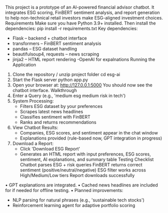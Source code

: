 This project is a prototype of an AI-powered financial advisor chatbot. It integrates ESG scoring, FinBERT sentiment analysis, and report generation to help non-technical retail investors make ESG-aligned investment choices.
Requirements
Make sure you have Python 3.9+ installed. Then install the dependencies:
pip install -r requirements.txt
Key dependencies:
- Flask – backend + chatbot interface
- transformers – FinBERT sentiment analysis
- pandas – ESG dataset handling
- beautifulsoup4, requests – news scraping
- jinja2 – HTML report rendering
-OpenAI for expalnations
Running the Application
1. Clone the repository / unzip project folder
   cd esg-ai
2. Start the Flask server
   python app.py
3. Open your browser at: http://127.0.0.1:5000
You should now see the chatbot interface.
Walkthrough
1. Enter a Query (e.g., 'medium esg medium risk in tech')
2. System Processing:
   - Filters ESG dataset by your preferences
   - Scrapes latest news headlines
   - Classifies sentiment with FinBERT
   - Ranks and returns recommendations
3. View Chatbot Results:
   - Companies, ESG scores, and sentiment appear in the chat window
   - Explanations provided (rule-based now, GPT integration in progress)
4. Download a Report:
   - Click 'Download ESG Report'
   - Generates an HTML report with input preferences, ESG scores, sentiment, AI explanations, and summary table
Testing Checklist
 Chatbot parses ESG + risk queries
 FinBERT returns correct sentiment (positive/neutral/negative)
 ESG filter works across High/Medium/Low tiers
 Report downloads successfully

• GPT explanations are integrated. 
• Cached news headlines are included for if needed for offline testing.
• Planned improvements:
  - NLP parsing for natural phrases (e.g., 'sustainable tech stocks')
  - Reinforcement learning agent for adaptive portfolio scoring
